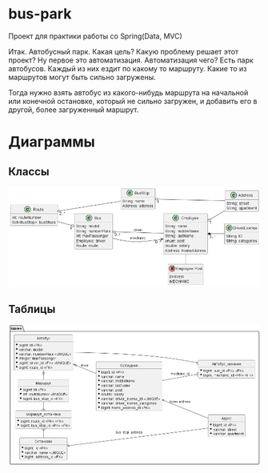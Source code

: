 # bus-park
Проект для практики работы со Spring(Data, MVC)

Итак. Автобусный парк. Какая цель? Какую проблему решает этот проект?
Ну первое это автоматизация. Автоматизация чего?
Есть парк автобусов. Каждый из них ездит по какому то маршруту.
Какие то из маршрутов могут быть сильно загружены.

Тогда нужно взять автобус из какого-нибудь маршрута на начальной или конечной остановке,
который не сильно загружен, и добавить его в другой, более загруженный маршрут.

# Диаграммы
## Классы
![classDiagram](https://github.com/itolstov09/bus-park/blob/84fcf315f17c72bee12669035cf7c67bb1a89ec0/docs/ClassDiagram.png)
## Таблицы
![tableDiagram](https://github.com/itolstov09/bus-park/blob/84fcf315f17c72bee12669035cf7c67bb1a89ec0/docs/TableDiagram.png)
